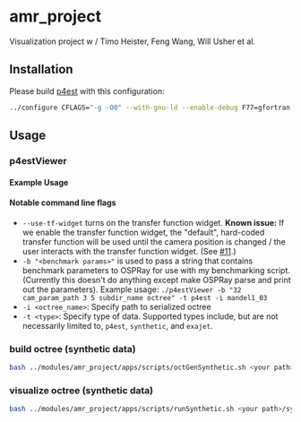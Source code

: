 # amr_project
Visualization project w / Timo Heister, Feng Wang, Will Usher et al.

## Installation
Please build [p4est](http://p4est.org/) with this configuration:
```bash
../configure CFLAGS="-g -O0" --with-gnu-ld --enable-debug F77=gfortran FC=gfortran --enable-mpi --enable-static=no --disable-memalign CPPFLAGS="-DSC_NOCOUNT_MALLOC -DSC_NOCOUNT_REFCOUNT -DSC_NOCOUNT_LOGINDENT"
```

## Usage
### p4estViewer 
#### Example Usage
#### Notable command line flags 
* `--use-tf-widget` turns on the transfer function widget. **Known issue:** If we enable the transfer function widget, the "default", hard-coded transfer function will be used until the camera position is changed / the user interacts with the transfer function widget. (See [#11](https://github.com/n8xm/amr_project/issues/11).)
* `-b "<benchmark params>"` is used to pass a string that contains benchmark parameters to OSPRay for use with my benchmarking script. (Currently this doesn't do anything except make OSPRay parse and print out the parameters). Example usage: `./p4estViewer -b "32 cam_param_path 3 5 subdir_name octree" -t p4est -i mandel1_03`
* `-i <octree_name>`: Specify path to serialized octree  
* `-t <type>`: Specify type of data. Supported types include, but are not necessarily limited to, `p4est`, `synthetic`, and `exajet`.

### build octree (synthetic data)
```bash
bash ../modules/amr_project/apps/scripts/octGenSynthetic.sh <your path>/sythetic
```

### visualize octree (synthetic data)
```bash
bash ../modules/amr_project/apps/scripts/runSynthetic.sh <your path>/sythetic
```
